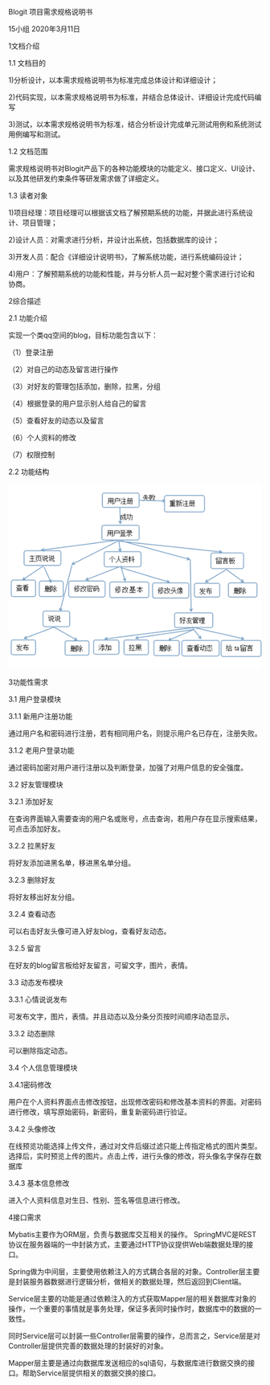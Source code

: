 Blogit
项目需求规格说明书

15小组
2020年3月11日



1文档介绍



1.1 文档目的


1)分析设计，以本需求规格说明书为标准完成总体设计和详细设计；


2)代码实现，以本需求规格说明书为标准，并结合总体设计、详细设计完成代码编写


3)测试，以本需求规格说明书为标准，结合分析设计完成单元测试用例和系统测试用例编写和测试。



1.2 文档范围


需求规格说明书对Blogit产品下的各种功能模块的功能定义、接口定义、UI设计、以及其他研发约束条件等研发需求做了详细定义。



1.3 读者对象


1)项目经理：项目经理可以根据该文档了解预期系统的功能，并据此进行系统设计、项目管理；


2)设计人员：对需求进行分析，并设计出系统，包括数据库的设计；


3)开发人员：配合《详细设计说明书》，了解系统功能，进行系统编码设计；


4)用户：了解预期系统的功能和性能，并与分析人员一起对整个需求进行讨论和协商。




2综合描述


2.1 功能介绍


实现一个类qq空间的blog，目标功能包含以下：


（1）登录注册


（2）对自己的动态及留言进行操作


（3）对好友的管理包括添加，删除，拉黑，分组


（4）根据登录的用户显示别人给自己的留言


（5）查看好友的动态以及留言


（6）个人资料的修改


（7）权限控制




2.2 功能结构


![images](https://github.com/Tiejingwu/XDU2020webpro/blob/master/img/%E5%8A%9F%E8%83%BD%E7%BB%93%E6%9E%84.png)


3功能性需求


3.1 用户登录模块


3.1.1 新用户注册功能


通过用户名和密码进行注册，若有相同用户名，则提示用户名已存在，注册失败。


3.1.2 老用户登录功能



通过密码加密对用户进行注册以及判断登录，加强了对用户信息的安全强度。


3.2 好友管理模块


3.2.1 添加好友


在查询界面输入需要查询的用户名或账号，点击查询，若用户存在显示搜索结果，可点击添加好友。


3.2.2 拉黑好友


将好友添加进黑名单，移进黑名单分组。


3.2.3 删除好友


将好友移出好友分组。


3.2.4 查看动态


可以右击好友头像可进入好友blog，查看好友动态。


3.2.5 留言


在好友的blog留言板给好友留言，可留文字，图片，表情。


3.3 动态发布模块


3.3.1 心情说说发布


可发布文字，图片，表情。并且动态以及分条分页按时间顺序动态显示。


3.3.2 动态删除


可以删除指定动态。


3.4 个人信息管理模块


3.4.1密码修改


用户在个人资料界面点击修改按钮，出现修改密码和修改基本资料的界面。对密码进行修改，填写原始密码，新密码，重复新密码进行验证。


3.4.2 头像修改


在线预览功能选择上传文件，通过对文件后缀过滤只能上传指定格式的图片类型。选择后，实时预览上传的图片。点击上传，进行头像的修改，将头像名字保存在数据库


3.4.3 基本信息修改


进入个人资料信息对生日、性别、签名等信息进行修改。



4接口需求


Mybatis主要作为ORM层，负责与数据库交互相关的操作。 SpringMVC是REST协议在服务器端的一中封装方式，主要通过HTTP协议提供Web端数据处理的接口。


Spring做为中间层，主要使用依赖注入的方式耦合各层的对象。Controller层主要是封装服务器数据进行逻辑分析，做相关的数据处理，然后返回到Client端。


Service层主要的功能是通过依赖注入的方式获取Mapper层的相关数据库对象的操作，一个重要的事情就是事务处理，保证多表同时操作时，数据库中的数据的一致性。


同时Service层可以封装一些Controller层需要的操作，总而言之，Service层是对Controller层提供完善的数据处理的封装好的对象。


Mapper层主要是通过向数据库发送相应的sql语句，与数据库进行数据交换的接口。帮助Service层提供相关的数据交换的接口。
